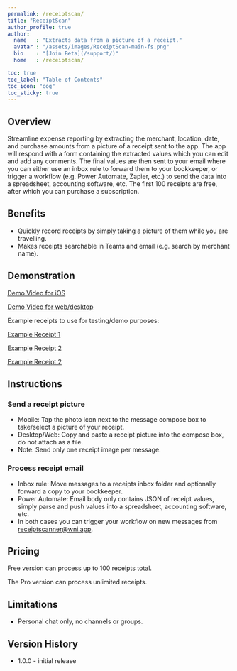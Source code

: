 ```yaml
---
permalink: /receiptscan/
title: "ReceiptScan"
author_profile: true
author:
  name   : "Extracts data from a picture of a receipt."
  avatar : "/assets/images/ReceiptScan-main-fs.png"
  bio    : "[Join Beta](/support/)"
  home   : /receiptscan/

toc: true
toc_label: "Table of Contents"
toc_icon: "cog"
toc_sticky: true
---
```

## Overview
Streamline expense reporting by extracting the merchant, location, date, and purchase amounts from a picture of a receipt sent to the app.  The app will respond with a form containing the extracted values which you can edit and add any comments.  The final values are then sent to your email where you can either use an inbox rule to forward them to your bookkeeper, or trigger a workflow (e.g. Power Automate, Zapier, etc.) to send the data into a spreadsheet, accounting software, etc.  The first 100 receipts are free, after which you can purchase a subscription.

## Benefits

* Quickly record receipts by simply taking a picture of them while you are travelling.
* Makes receipts searchable in Teams and email (e.g. search by merchant name).  

## Demonstration

[Demo Video for iOS](https://youtu.be/07L57PdiADM)

[Demo Video for web/desktop](https://youtu.be/rbPN0T01TsQ)

Example receipts to use for testing/demo purposes:

[Example Receipt 1](/_pages/receiptscan/contoso.png)

[Example Receipt 2](/_pages/receiptscan/main-st.JPG)

[Example Receipt 2](/_pages/receiptscan/main-st.JPG)

## Instructions

### Send a receipt picture

* Mobile: Tap the photo icon next to the message compose box to take/select a picture of your receipt.
* Desktop/Web:  Copy and paste a receipt picture into the compose box, do not attach as a file.
* Note: Send only one receipt image per message.

### Process receipt email
* Inbox rule: Move messages to a receipts inbox folder and optionally forward a copy to your bookkeeper.
* Power Automate: Email body only contains JSON of receipt values, simply parse and push values into a spreadsheet, accounting software, etc.
* In both cases you can trigger your workflow on new messages from receiptscanner@wni.app.

## Pricing

Free version can process up to 100 receipts total.

The Pro version can process unlimited receipts.


## Limitations

* Personal chat only, no channels or groups.

## Version History

* 1.0.0 - initial release
